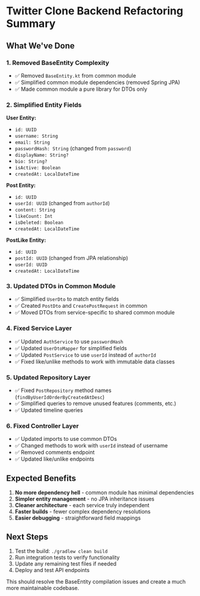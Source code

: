 # Twitter Clone Backend Refactoring Summary

## What We've Done

### 1. Removed BaseEntity Complexity
- ✅ Removed `BaseEntity.kt` from common module
- ✅ Simplified common module dependencies (removed Spring JPA)
- ✅ Made common module a pure library for DTOs only

### 2. Simplified Entity Fields
**User Entity:**
- `id: UUID` 
- `username: String`
- `email: String` 
- `passwordHash: String` (changed from `password`)
- `displayName: String?`
- `bio: String?`
- `isActive: Boolean`
- `createdAt: LocalDateTime`

**Post Entity:**
- `id: UUID`
- `userId: UUID` (changed from `authorId`)
- `content: String`
- `likeCount: Int`
- `isDeleted: Boolean`
- `createdAt: LocalDateTime`

**PostLike Entity:**
- `id: UUID`
- `postId: UUID` (changed from JPA relationship)
- `userId: UUID`
- `createdAt: LocalDateTime`

### 3. Updated DTOs in Common Module
- ✅ Simplified `UserDto` to match entity fields
- ✅ Created `PostDto` and `CreatePostRequest` in common
- ✅ Moved DTOs from service-specific to shared common module

### 4. Fixed Service Layer
- ✅ Updated `AuthService` to use `passwordHash`
- ✅ Updated `UserDtoMapper` for simplified fields
- ✅ Updated `PostService` to use `userId` instead of `authorId`
- ✅ Fixed like/unlike methods to work with immutable data classes

### 5. Updated Repository Layer
- ✅ Fixed `PostRepository` method names (`findByUserIdOrderByCreatedAtDesc`)
- ✅ Simplified queries to remove unused features (comments, etc.)
- ✅ Updated timeline queries

### 6. Fixed Controller Layer
- ✅ Updated imports to use common DTOs
- ✅ Changed methods to work with `userId` instead of username
- ✅ Removed comments endpoint
- ✅ Updated like/unlike endpoints

## Expected Benefits
1. **No more dependency hell** - common module has minimal dependencies
2. **Simpler entity management** - no JPA inheritance issues
3. **Cleaner architecture** - each service truly independent
4. **Faster builds** - fewer complex dependency resolutions
5. **Easier debugging** - straightforward field mappings

## Next Steps
1. Test the build: `./gradlew clean build`
2. Run integration tests to verify functionality
3. Update any remaining test files if needed
4. Deploy and test API endpoints

This should resolve the BaseEntity compilation issues and create a much more maintainable codebase.
